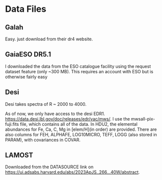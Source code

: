 # Data Files


## Galah
Easy. just download from their dr4 website.

## GaiaESO DR5.1
I downloaded the data from the ESO catalogue facility using the request dataset feature (only ~300 MB). This requires an account with ESO but is otherwise fairly easy

## Desi
Desi takes spectra of R ~ 2000 to 4000.

As of now, we only have access to the desi EDR1. https://data.desi.lbl.gov/doc/releases/edr/vac/mws/.
I use the mwsall-pix-fuji.fits file, which contains all of the data. In HDU2, the elemental abundances for Fe, Ca, C, Mg in \[elem/H\](in order) are provided. There are also columns for FEH, ALPHAFE, LOG10MICRO, TEFF, LOGG (also stored in PARAM), with covariances in COVAR.


## LAMOST
Downloaded from the DATASOURCE link on https://ui.adsabs.harvard.edu/abs/2023ApJS..266...40W/abstract.



